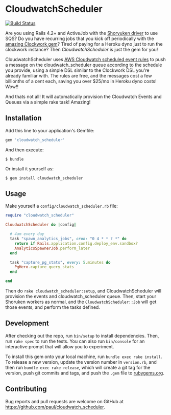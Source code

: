 # CloudwatchScheduler

[![Build Status](https://travis-ci.org/rud/cloudwatch_scheduler.svg?branch=master)](https://travis-ci.org/rud/cloudwatch_scheduler)

Are you using Rails 4.2+ and ActiveJob with the [Shoryuken
driver][shoryuken-driver] to use SQS? Do you have recurring jobs that you kick
off periodically with the [amazing Clockwork gem][clockwork]? Tired of paying
for a Heroku dyno just to run the clockwork instance? Then *CloudwatchScheduler* is just
the gem for you!

CloudwatchScheduler uses [AWS Cloudwatch scheduled event rules][cloudwatch-events] to
push a message on the cloudwatch_scheduler queue according to the schedule you provide,
using a simple DSL similar to the Clockwork DSL you're already familiar with.
The rules are free, and the messages cost a few billionths of a cent each,
saving you over $25/mo in Heroku dyno costs! Wow!!

And thats not all! It will automatically provision the Cloudwatch Events and Queues via a simple rake task! Amazing!

## Installation

Add this line to your application's Gemfile:

```ruby
gem 'cloudwatch_scheduler'
```

And then execute:

    $ bundle

Or install it yourself as:

    $ gem install cloudwatch_scheduler

## Usage

Make yourself a `config/cloudwatch_scheduler.rb` file:

```ruby
require "cloudwatch_scheduler"

CloudwatchScheduler do |config|

  # 4am every day
  task "spawn_analytics_jobs", cron: "0 4 * * ? *" do
    return if Rails.application.config.deploy_env.sandbox?
    AnalyticsSpawnerJob.perform_later
  end

  task "capture_pg_stats", every: 5.minutes do
    PgHero.capture_query_stats
  end

end
```

Then do `rake cloudwatch_scheduler:setup`, and CloudwatchScheduler will provision the events and
cloudwatch_scheduler queue. Then, start your Shoruken workers as normal, and the
`CloudwatchScheduler::Job` will get those events, and perform the tasks defined.

## Development

After checking out the repo, run `bin/setup` to install dependencies. Then, run
`rake spec` to run the tests. You can also run `bin/console` for an interactive
prompt that will allow you to experiment.

To install this gem onto your local machine, run `bundle exec rake install`. To
release a new version, update the version number in `version.rb`, and then run
`bundle exec rake release`, which will create a git tag for the version, push
git commits and tags, and push the `.gem` file to
[rubygems.org](https://rubygems.org).

## Contributing

Bug reports and pull requests are welcome on GitHub at
https://github.com/paul/cloudwatch_scheduler.

[shoryuken-driver]: https://github.com/phstc/shoryuken/wiki/Rails-Integration-Active-Job
[clockwork]: https://github.com/tomykaira/clockwork
[cloudwatch-events]: http://docs.aws.amazon.com/AmazonCloudWatch/latest/DeveloperGuide/ScheduledEvents.html

